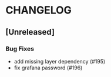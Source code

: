 # CHANGELOG

## [Unreleased]

### Bug Fixes

- add missing layer dependency (#195)
- fix grafana password (#196)


